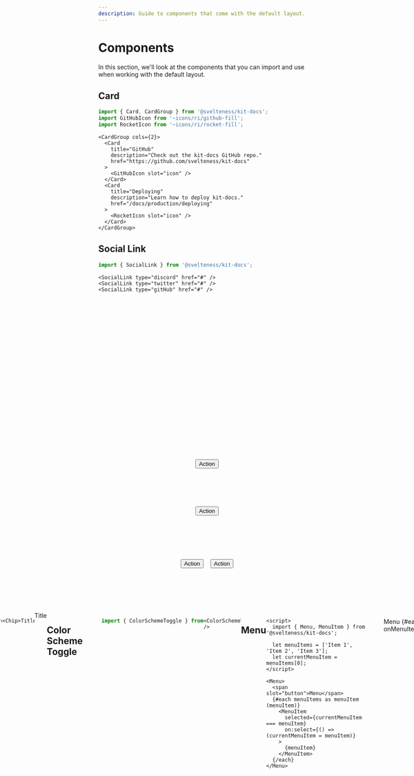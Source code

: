 ```yaml
---
description: Guide to components that come with the default layout.
---
```


# Components

In this section, we'll look at the components that you can import and use when working with
the default layout.

## Card

<script>
import { Card, CardGroup } from '$lib';
import GitHubIcon from '~icons/ri/github-fill';
import RocketIcon from '~icons/ri/rocket-fill';
</script>

```js copy
import { Card, CardGroup } from '@svelteness/kit-docs';
import GitHubIcon from '~icons/ri/github-fill';
import RocketIcon from '~icons/ri/rocket-fill';
```

```svelte copy
<CardGroup cols={2}>
  <Card
    title="GitHub"
    description="Check out the kit-docs GitHub repo."
    href="https://github.com/svelteness/kit-docs"
  >
    <GitHubIcon slot="icon" />
  </Card>
  <Card 
    title="Deploying" 
    description="Learn how to deploy kit-docs." 
    href="/docs/production/deploying"
  >
    <RocketIcon slot="icon" />
  </Card>
</CardGroup>
```

<CardGroup cols={2}>
  <Card title="GitHub" description="Check out the kit-docs GitHub repo." href="https://github.com/svelteness/kit-docs">
    <GitHubIcon slot="icon" />
  </Card>
  <Card title="Deploying" description="Learn how to deploy kit-docs." href="/docs/production/deploying">
    <RocketIcon slot="icon" />
  </Card>
</CardGroup>

## Social Link

<script>
import { SocialLink } from '$lib';
</script>

```js copy
import { SocialLink } from '@svelteness/kit-docs';
```

```svelte copy
<SocialLink type="discord" href="#" />
<SocialLink type="twitter" href="#" />
<SocialLink type="gitHub" href="#" />
```

<div style="display: flex; justify-content: center;">
  <SocialLink type="discord" href="#" />
  <div style="margin: 0 1rem;" />
  <SocialLink type="twitter" href="#" />
  <div style="margin: 0 1rem;" />
  <SocialLink type="gitHub" href="#" />
</div>

## Tabbed Links

```js copy
import { TabbedLinks } from '@svelteness/kit-docs';
```

```svelte copy
<TabbedLinks
  links={[
    { title: 'First Tab', href: '/first-tab-link' },
    { title: 'Second Tab', href: '/second-tab-link' },
  ]}
/>
```

<div style="display: flex; justify-content: center;">
  <TabbedLinks 
    links={[
      { title: 'First Tab', href: '/docs/default-layout/components' },
      { title: 'Second Tab', href: '#' },
    ]} 
  />
</div>

## Button

<script>
import { Button } from '$lib';
</script>

```js copy
import { Button } from '@svelteness/kit-docs';
```

### Default

```svelte copy
<Button>Action</Button>
```

<div style="display: flex; justify-content: center;">
  <Button>Action</Button>
</div>

### Link

```svelte copy
<Button href="#">Action</Button>
```

<div style="display: flex; justify-content: center;">
  <Button href="#">Action</Button>
</div>

### Raised

```svelte copy
<Button primary type="raised">Action</Button>
<Button type="raised">Action</Button>
```

<div style="display: flex; justify-content: center;">
  <Button primary type="raised">Action</Button>
  <div style="margin: 0 8px;"></div>
  <Button type="raised">Action</Button>
</div>

### Arrow

```svelte copy
<Button arrow="left">Previous</Button>
<Button arrow="right">Next</Button>
```

<div style="display: flex; justify-content: center;">
  <Button arrow="left">Previous</Button>
  <div style="margin: 0 1.5rem;" />
  <Button arrow="right">Next</Button>
</div>

## Select

<script>
import { Select } from '$lib';
</script>

```svelte copy
<script>
  import { Select } from '@svelteness/kit-docs';

  let options = ['Option A', 'Option B', 'Option C'];
  let value = options[0];
</script>

<Select title="Title" {options} bind:value />
```

<div style="display: flex; justify-content: center;">
  <Select title="Title" options={['Option A', 'Option B', 'Option C']} />
</div>

## Chip

<script>
import { Chip } from '$lib';
</script>

```js copy
import { Chip } from '@svelteness/kit-docs';
```

```svelte copy
<Chip>Title</Chip>
```

<div style="display: flex; justify-content: center;">
  <Chip>Title</Chip>
</div>

## Color Scheme Toggle

<script>
import { ColorSchemeToggle } from '$lib';
</script>

```js copy
import { ColorSchemeToggle } from '@svelteness/kit-docs';
```

```svelte copy
<ColorSchemeToggle />
```

<div style="display: flex; justify-content: center;">
  <ColorSchemeToggle />
</div>

## Menu

<script>
import { Menu, MenuItem } from '$lib';

let menuItems = ['Item 1', 'Item 2', 'Item 3'];
let currentMenuItem = menuItems[0];

function onMenuItemSelect(item) {
  currentMenuItem = item;
}
</script>

```svelte copy
<script>
  import { Menu, MenuItem } from '@svelteness/kit-docs';

  let menuItems = ['Item 1', 'Item 2', 'Item 3'];
  let currentMenuItem = menuItems[0];
</script>

<Menu>
  <span slot="button">Menu</span>
  {#each menuItems as menuItem (menuItem)}
    <MenuItem
      selected={currentMenuItem === menuItem}
      on:select={() => (currentMenuItem = menuItem)}
    >
      {menuItem}
    </MenuItem>
  {/each}
</Menu>
```

<div style="display: flex; justify-content: center;">
  <Menu>
    <span slot="button">Menu</span>
    {#each menuItems as menuItem (menuItem)}
      <MenuItem selected={currentMenuItem === menuItem} on:select={() => onMenuItemSelect(menuItem)}>
        {menuItem}
      </MenuItem>
    {/each}
  </Menu>
</div>

## Popover

<script>
import { Popover } from '$lib';
</script>

```svelte copy
<script>
  import { Popover } from '@svelteness/kit-docs';
</script>

<Popover overlay>
  <span slot="button">Popover</span>
  Content here.
</Popover>
```

<div style="display: flex; justify-content: center;">
  <Popover overlay>
    <span slot="button">Popover</span>
    Content here.
  </Popover>
</div>
